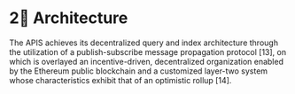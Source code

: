 # 2⃣ Architecture

The APIS achieves its decentralized query and index architecture through the utilization of a publish-subscribe message propagation protocol \[13], on which is overlayed an incentive-driven, decentralized organization enabled by the Ethereum public blockchain and a customized layer-two system whose characteristics exhibit that of an optimistic rollup \[14].
